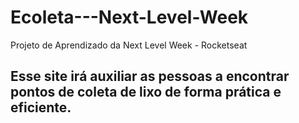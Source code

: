 # Ecoleta---Next-Level-Week
Projeto de Aprendizado da Next Level Week - Rocketseat

<h2>Esse site irá auxiliar as pessoas a encontrar pontos de coleta de lixo de forma prática e eficiente.</h2>
